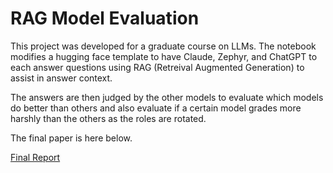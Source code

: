 # RAG Model Evaluation

This project was developed for a graduate course on LLMs. The notebook modifies a hugging face template to have Claude, Zephyr, and ChatGPT to each answer questions using RAG (Retreival Augmented Generation) to assist in answer context.

The answers are then judged by the other models to evaluate which models do better than others and also evaluate if a certain model grades more harshly than the others as the roles are rotated.

The final paper is here below.

[Final Report](./Final_Project_Report___ee693b.pdf)
